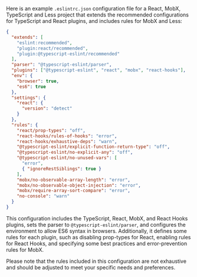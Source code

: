 Here is an example `.eslintrc.json` configuration file for a React, MobX, TypeScript and Less project that extends the recommended configurations for TypeScript and React plugins, and includes rules for MobX and Less:

```json
{
  "extends": [
    "eslint:recommended",
    "plugin:react/recommended",
    "plugin:@typescript-eslint/recommended"
  ],
  "parser": "@typescript-eslint/parser",
  "plugins": ["@typescript-eslint", "react", "mobx", "react-hooks"],
  "env": {
    "browser": true,
    "es6": true
  },
  "settings": {
    "react": {
      "version": "detect"
    }
  },
  "rules": {
    "react/prop-types": "off",
    "react-hooks/rules-of-hooks": "error",
    "react-hooks/exhaustive-deps": "warn",
    "@typescript-eslint/explicit-function-return-type": "off",
    "@typescript-eslint/no-explicit-any": "off",
    "@typescript-eslint/no-unused-vars": [
      "error",
      { "ignoreRestSiblings": true }
    ],
    "mobx/no-observable-array-length": "error",
    "mobx/no-observable-object-injection": "error",
    "mobx/require-array-sort-compare": "error",
    "no-console": "warn"
  }
}
```

This configuration includes the TypeScript, React, MobX, and React Hooks plugins, sets the parser to `@typescript-eslint/parser`, and configures the environment to allow ES6 syntax in browsers. Additionally, it defines some rules for each plugin, such as disabling prop-types for React, enabling rules for React Hooks, and specifying some best practices and error-prevention rules for MobX.

Please note that the rules included in this configuration are not exhaustive and should be adjusted to meet your specific needs and preferences.